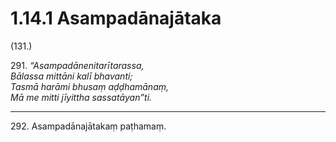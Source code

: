 # 1.14.1 Asampadānajātaka

(131.)

291\. _“Asampadānenitarītarassa,_  
_Bālassa mittāni kalī bhavanti;_  
_Tasmā harāmi bhusaṃ aḍḍhamānaṃ,_  
_Mā me mitti jīyittha sassatāyan”ti._  

---

292\. Asampadānajātakaṃ paṭhamaṃ.
